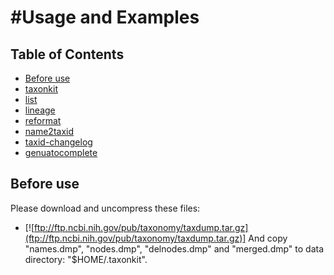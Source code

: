 #Usage and Examples
=====

## Table of Contents
<!-- START doctoc generated TOC please keep comment here to allow auto update -->
<!-- DON'T EDIT THIS SECTION, INSTEAD RE-RUN doctoc TO UPDATE -->
- [Before use](#before-use)
- [taxonkit](#taxonkit)
- [list](#list)
- [lineage](#lineage)
- [reformat](#reformat)
- [name2taxid](#name2taxid)
- [taxid-changelog](#taxid-changelog)
- [genuatocomplete](#genuatocomplete)
<!-- END doctoc generated TOC please keep comment here to allow auto update -->

## Before use
Please download and uncompress these files:
- [![ftp://ftp.ncbi.nih.gov/pub/taxonomy/taxdump.tar.gz](ftp://ftp.ncbi.nih.gov/pub/taxonomy/taxdump.tar.gz)]
And copy "names.dmp", "nodes.dmp", "delnodes.dmp" and "merged.dmp" to data directory: "$HOME/.taxonkit".
